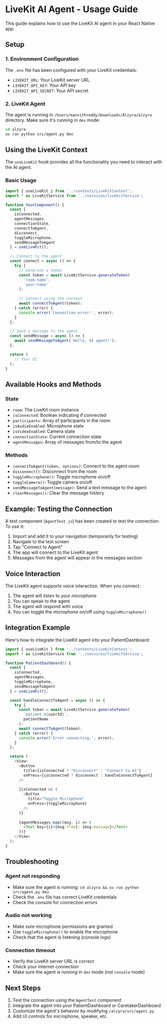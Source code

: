 # LiveKit AI Agent - Usage Guide

This guide explains how to use the LiveKit AI agent in your React Native app.

## Setup

### 1. Environment Configuration

The `.env` file has been configured with your LiveKit credentials:
- `LIVEKIT_URL`: Your LiveKit server URL
- `LIVEKIT_API_KEY`: Your API key
- `LIVEKIT_API_SECRET`: Your API secret

### 2. LiveKit Agent

The agent is running in `/Users/manvithreddy/Downloads/Alzyra/alzyra` directory. Make sure it's running in `dev` mode:

```bash
cd alzyra
uv run python src/agent.py dev
```

## Using the LiveKit Context

The `useLiveKit` hook provides all the functionality you need to interact with the AI agent.

### Basic Usage

```javascript
import { useLiveKit } from '../contexts/LiveKitContext';
import * as LiveKitService from '../services/livekitService';

function YourComponent() {
  const { 
    isConnected, 
    agentMessages, 
    connectionState,
    connectToAgent,
    disconnect,
    toggleMicrophone,
    sendMessageToAgent 
  } = useLiveKit();

  // Connect to the agent
  const connect = async () => {
    try {
      // Generate a token
      const token = await LiveKitService.generateToken(
        'room-name',
        'your-name'
      );
      
      // Connect using the context
      await connectToAgent(token);
    } catch (error) {
      console.error('Connection error:', error);
    }
  };

  // Send a message to the agent
  const sendMessage = async () => {
    await sendMessageToAgent('Hello, AI agent!');
  };

  return (
    // Your UI
  );
}
```

## Available Hooks and Methods

### State

- `room`: The LiveKit room instance
- `isConnected`: Boolean indicating if connected
- `participants`: Array of participants in the room
- `isAudioEnabled`: Microphone state
- `isVideoEnabled`: Camera state
- `connectionState`: Current connection state
- `agentMessages`: Array of messages from/to the agent

### Methods

- `connectToAgent(token, options)`: Connect to the agent room
- `disconnect()`: Disconnect from the room
- `toggleMicrophone()`: Toggle microphone on/off
- `toggleCamera()`: Toggle camera on/off
- `sendMessageToAgent(message)`: Send a text message to the agent
- `clearMessages()`: Clear the message history

## Example: Testing the Connection

A test component (`AgentTest.js`) has been created to test the connection. To use it:

1. Import and add it to your navigation (temporarily for testing)
2. Navigate to the test screen
3. Tap "Connect to Agent"
4. The app will connect to the LiveKit agent
5. Messages from the agent will appear in the messages section

## Voice Interaction

The LiveKit agent supports voice interaction. When you connect:

1. The agent will listen to your microphone
2. You can speak to the agent
3. The agent will respond with voice
4. You can toggle the microphone on/off using `toggleMicrophone()`

## Integration Example

Here's how to integrate the LiveKit agent into your PatientDashboard:

```javascript
import { useLiveKit } from '../contexts/LiveKitContext';
import * as LiveKitService from '../services/livekitService';

function PatientDashboard() {
  const { 
    isConnected, 
    agentMessages,
    toggleMicrophone,
    sendMessageToAgent 
  } = useLiveKit();

  const handleConnectToAgent = async () => {
    try {
      const token = await LiveKitService.generateToken(
        `patient-${userId}`,
        patientName
      );
      await connectToAgent(token);
    } catch (error) {
      console.error('Error connecting:', error);
    }
  };

  return (
    <View>
      <Button 
        title={isConnected ? "Disconnect" : "Connect to AI"}
        onPress={isConnected ? disconnect : handleConnectToAgent}
      />
      
      {isConnected && (
        <Button 
          title="Toggle Microphone"
          onPress={toggleMicrophone}
        />
      )}
      
      {agentMessages.map((msg, i) => (
        <Text key={i}>{msg.from}: {msg.message}</Text>
      ))}
    </View>
  );
}
```

## Troubleshooting

### Agent not responding
- Make sure the agent is running: `cd alzyra && uv run python src/agent.py dev`
- Check the `.env` file has correct LiveKit credentials
- Check the console for connection errors

### Audio not working
- Make sure microphone permissions are granted
- Use `toggleMicrophone()` to enable the microphone
- Check that the agent is listening (console logs)

### Connection timeout
- Verify the LiveKit server URL is correct
- Check your internet connection
- Make sure the agent is running in `dev` mode (not `console` mode)

## Next Steps

1. Test the connection using the `AgentTest` component
2. Integrate the agent into your PatientDashboard or CaretakerDashboard
3. Customize the agent's behavior by modifying `/alzyra/src/agent.py`
4. Add UI controls for microphone, speaker, etc.
